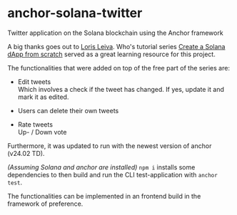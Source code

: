 # anchor-solana-twitter

Twitter application on the Solana blockchain using the Anchor framework

A big thanks goes out to [Loris Leiva](https://github.com/lorisleiva).
Who's tutorial series [Create a Solana dApp from scratch](https://lorisleiva.com/create-a-solana-dapp-from-scratch) served as a great learning resource for this project.

The functionalities that were added on top of the free part of the series are:

- Edit tweets<br>
	Which involves a check if the tweet has changed. If yes, update it and mark it as edited.

- Users can delete their own tweets

- Rate tweets<br>
	Up- / Down vote

Furthermore, it was updated to run with the newest version of anchor (v24.02 TD).

_(Assuming Solana and anchor are installed)_
`npm i` installs some dependencies to then build and run the CLI test-application with `anchor test`.

The functionalities can be implemented in an frontend build in the framework of preference.
